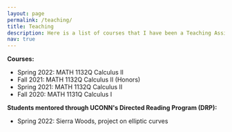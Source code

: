 ```yaml
---
layout: page
permalink: /teaching/
title: Teaching
description: Here is a list of courses that I have been a Teaching Assitant for at the University of Connecticut and students I have mentored. 
nav: true
---
```


<!-- For now, this page is assumed to be a static description of your courses. You can convert it to a collection similar to `_projects/` so that you can have a dedicated page for each course. -->
**Courses:**
* Spring 2022: MATH 1132Q Calculus II
* Fall 2021: MATH 1132Q Calculus II (Honors)
* Spring 2021: MATH 1132Q Calculus II
* Fall 2020: MATH 1131Q Calculus I

**Students mentored through UCONN's Directed Reading Program (DRP):**
* Spring 2022: Sierra Woods, project on elliptic curves
